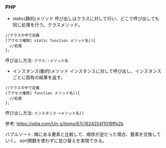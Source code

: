 ### PHP

- static(静的)メソッド
呼び出しはクラスに対して行い、どこで呼び出しても同じ処理を行う。クラスメソッド。
```
//クラスの中で定義
[アクセス権限] static function メソッド名(){
  //処理
};
```
呼び出し方法: `クラス::メソッド名`

- インスタンス(動的)メソッド
インスタンスに対して呼び出し、インスタンスごとに固有の結果を返す。
```
//クラスの中で定義
[アクセス権限] function メソッド名(){
  //処理
};
```
呼び出し方法: `インスタンス->メソッド名()`

参考: https://qiita.com/Un-s/items/67c1624254f1018ffe2b

バブルソート: 隣にある要素と比較して、順序が逆だった場合、要素を交換していく。
sort関数を使わずに並び替えを実現できる。
